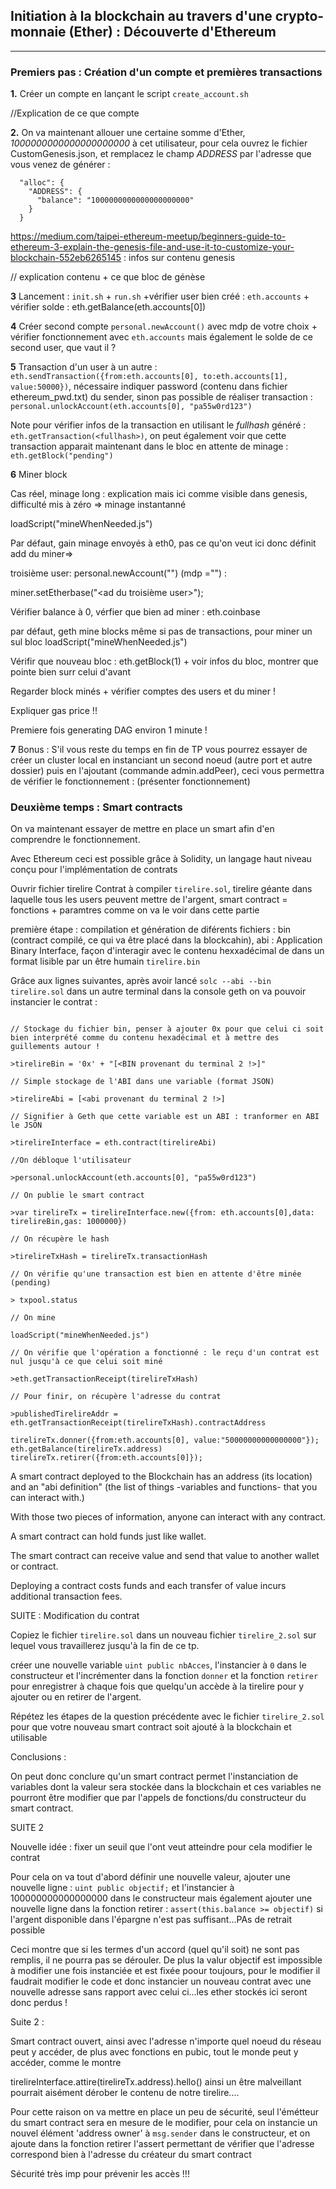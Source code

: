 ## Initiation à la blockchain au travers d'une crypto-monnaie (Ether) : Découverte d'Ethereum
-------------

### Premiers pas : Création d'un compte et premières transactions

**1.** Créer un compte en lançant le script `create_account.sh`

//Explication de ce que compte

**2.** On va maintenant allouer une certaine somme d'Ether, *1000000000000000000000* à cet utilisateur, pour cela ouvrez le fichier CustomGenesis.json, et remplacez le champ *ADDRESS* par l'adresse que vous venez de générer :

```console
  "alloc": {
    "ADDRESS": {
      "balance": "1000000000000000000000"
    }
  }
```

https://medium.com/taipei-ethereum-meetup/beginners-guide-to-ethereum-3-explain-the-genesis-file-and-use-it-to-customize-your-blockchain-552eb6265145 : infos sur contenu genesis

// explication contenu + ce que bloc de génèse

**3** Lancement : `init.sh` + `run.sh` +vérifier user bien créé : `eth.accounts` + vérifier solde : eth.getBalance(eth.accounts[0])

**4** Créer second compte `personal.newAccount()` avec mdp  de votre choix + vérifier fonctionnement avec `eth.accounts` mais également le solde de ce second user, que vaut il ?

**5** Transaction d'un user à un autre : `eth.sendTransaction({from:eth.accounts[0], to:eth.accounts[1], value:50000})`, nécessaire indiquer password (contenu dans fichier ethereum_pwd.txt)  du sender, sinon pas possible de réaliser transaction : `personal.unlockAccount(eth.accounts[0], "pa55w0rd123")`

Note pour vérifier infos de la transaction en utilisant le *fullhash* généré : ` eth.getTransaction(<fullhash>)`, on peut également voir que cette transaction apparait maintenant dans le bloc en attente de minage : `eth.getBlock("pending")`

**6** Miner block

Cas réel, minage long : explication mais ici comme visible dans genesis, difficulté mis à zéro => minage instantanné


loadScript("mineWhenNeeded.js")

Par défaut, gain minage envoyés à eth0, pas ce qu'on veut ici donc définit add du miner=>

troisième user: personal.newAccount("") (mdp ="") :  

miner.setEtherbase("<ad du troisième user>");

Vérifier balance à 0, vérfier que bien ad miner : eth.coinbase

par défaut, geth mine blocks même si pas de transactions, pour miner un sul bloc loadScript("mineWhenNeeded.js")

Vérifir que nouveau bloc : eth.getBlock(1) + voir infos du bloc, montrer que pointe bien surr celui d'avant


Regarder block minés + vérifier comptes des users et du miner !

Expliquer gas price !!

Premiere fois generating DAG environ 1 minute !

**7** Bonus : S'il vous reste du temps en fin de TP vous pourrez essayer de créer un cluster local en instanciant un second noeud (autre port et autre dossier) puis en l'ajoutant (commande admin.addPeer), ceci vous permettra de vérifier le fonctionnement : (présenter fonctionnement)

### Deuxième temps : Smart contracts


On va maintenant essayer de mettre en place un smart afin d'en comprendre le fonctionnement.

Avec Ethereum ceci est possible grâce à Solidity, un langage haut niveau conçu pour l'implémentation de contrats

Ouvrir fichier tirelire
Contrat à compiler `tirelire.sol`, tirelire géante dans laquelle tous les users peuvent mettre de l'argent, smart contract = fonctions + paramtres comme on va le voir dans cette partie

première étape :  compilation et génération de diférents fichiers : bin (contract compilé, ce qui va être placé dans la blockcahin), abi : Application Binary Interface, façon d'interagir avec le contenu hexxadécimal de dans un format lisible par un être humain `tirelire.bin`

Grâce aux lignes suivantes, après avoir lancé `solc --abi --bin tirelire.sol` dans un autre terminal dans la console geth on va pouvoir instancier le contrat :

```console

// Stockage du fichier bin, penser à ajouter 0x pour que celui ci soit bien interprété comme du contenu hexadécimal et à mettre des guillements autour !

>tirelireBin = '0x' + "[<BIN provenant du terminal 2 !>]"

// Simple stockage de l'ABI dans une variable (format JSON)

>tirelireAbi = [<abi provenant du terminal 2 !>]

// Signifier à Geth que cette variable est un ABI : tranformer en ABI le JSON

>tirelireInterface = eth.contract(tirelireAbi)

//On débloque l'utilisateur

>personal.unlockAccount(eth.accounts[0], "pa55w0rd123")

// On publie le smart contract

>var tirelireTx = tirelireInterface.new({from: eth.accounts[0],data: tirelireBin,gas: 1000000})

// On récupère le hash

>tirelireTxHash = tirelireTx.transactionHash

// On vérifie qu'une transaction est bien en attente d'être minée (pending)

> txpool.status

// On mine

loadScript("mineWhenNeeded.js")

// On vérifie que l'opération a fonctionné : le reçu d'un contrat est nul jusqu'à ce que celui soit miné

>eth.getTransactionReceipt(tirelireTxHash)

// Pour finir, on récupère l'adresse du contrat

>publishedTirelireAddr = eth.getTransactionReceipt(tirelireTxHash).contractAddress

```

```console
tirelireTx.donner({from:eth.accounts[0], value:"50000000000000000"});
eth.getBalance(tirelireTx.address)
tirelireTx.retirer({from:eth.accounts[0]});
```

A smart contract deployed to the Blockchain has an address (its location) and an "abi definition" (the list of things -variables and functions- that you can interact with.)

With those two pieces of information, anyone can interact with any contract.

A smart contract can hold funds just like wallet.

The smart contract can receive value and send that value to another wallet or contract.

Deploying a contract costs funds and each transfer of value incurs additional transaction fees.


SUITE : Modification du contrat

Copiez le fichier `tirelire.sol` dans un nouveau fichier `tirelire_2.sol` sur lequel vous travaillerez jusqu'à la fin de ce tp.

créer une nouvelle variable `uint public nbAcces`, l'instancier à `0` dans le constructeur et l'incrémenter dans la fonction `donner` et la fonction `retirer` pour enregistrer à chaque fois que quelqu'un accède à la tirelire pour y ajouter ou en retirer de l'argent.

Répétez les étapes de la question précédente avec le fichier `tirelire_2.sol` pour que votre nouveau smart contract soit ajouté à la blockchain et utilisable

Conclusions :

On peut donc conclure qu'un smart contract permet l'instanciation de variables dont la valeur sera stockée dans la blockchain et ces variables ne pourront être modifier que par l'appels de fonctions/du constructeur du smart contract.


SUITE 2


Nouvelle idée : fixer un seuil que l'ont veut atteindre pour cela modifier le contrat

Pour cela on va tout d'abord définir une nouvelle valeur,  ajouter une nouvelle ligne : `uint public objectif;` et l'instancier à 100000000000000000 dans le constructeur mais également ajouter une nouvelle ligne dans la fonction retirer : `assert(this.balance >= objectif)` si l'argent disponible dans l'épargne n'est pas suffisant...PAs de retrait possible

Ceci montre que si les termes d'un accord (quel qu'il soit) ne sont pas remplis, il ne pourra pas se dérouler. De plus la valur objectif est impossible à modifier une fois instanciée et est fixée poour toujours, pour le modifier il faudrait modifier le code et donc instancier un nouveau contrat avec une nouvelle adresse sans rapport avec celui ci...les ether stockés ici seront donc perdus !


Suite 2 :

Smart contract ouvert, ainsi avec l'adresse n'importe quel noeud du réseau peut y accéder, de plus avec fonctions en pubic, tout le monde peut y accéder, comme le montre

tirelireInterface.attire(tirelireTx.address).hello() ainsi un être malveillant pourrait aisément dérober le contenu de notre tirelire....

Pour cette raison on va mettre en place un peu de sécurité, seul l'émétteur du smart contract sera en mesure de le modifier, pour cela on instancie un nouvel élément 'address owner' à `msg.sender` dans le constructeur, et on ajoute dans la fonction retirer l'assert permettant de vérifier que l'adresse correspond bien à l'adresse du créateur du smart contract

Sécurité très imp pour prévenir les accès
!!!
